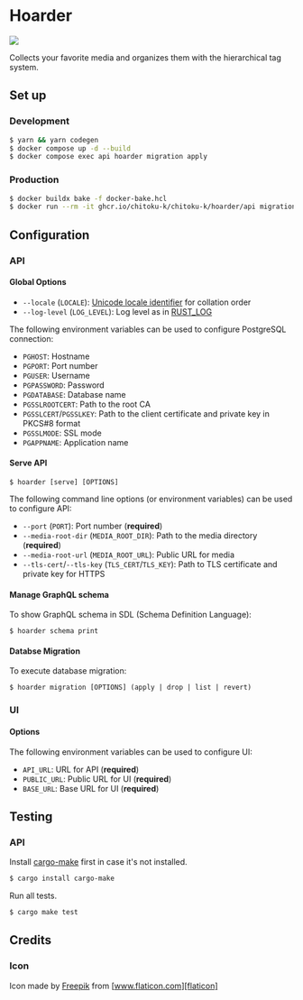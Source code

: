 Hoarder
=======

[![][workflow-badge]][workflow-link]

Collects your favorite media and organizes them with the hierarchical tag system.

## Set up

### Development

```bash
$ yarn && yarn codegen
$ docker compose up -d --build
$ docker compose exec api hoarder migration apply
```

### Production

```bash
$ docker buildx bake -f docker-bake.hcl
$ docker run --rm -it ghcr.io/chitoku-k/chitoku-k/hoarder/api migration apply
```

## Configuration

### API

#### Global Options

- `--locale` (`LOCALE`): [Unicode locale identifier](https://unicode.org/reports/tr35/tr35.html#Unicode_locale_identifier) for collation order
- `--log-level` (`LOG_LEVEL`): Log level as in [RUST\_LOG](https://docs.rs/env_logger/latest/env_logger/)

The following environment variables can be used to configure PostgreSQL connection:

- `PGHOST`: Hostname
- `PGPORT`: Port number
- `PGUSER`: Username
- `PGPASSWORD`: Password
- `PGDATABASE`: Database name
- `PGSSLROOTCERT`: Path to the root CA
- `PGSSLCERT`/`PGSSLKEY`: Path to the client certificate and private key in PKCS#8 format
- `PGSSLMODE`: SSL mode
- `PGAPPNAME`: Application name

#### Serve API

```
$ hoarder [serve] [OPTIONS]
```

The following command line options (or environment variables) can be used to configure API:

- `--port` (`PORT`): Port number (**required**)
- `--media-root-dir` (`MEDIA_ROOT_DIR`): Path to the media directory (**required**)
- `--media-root-url` (`MEDIA_ROOT_URL`): Public URL for media
- `--tls-cert`/`--tls-key` (`TLS_CERT`/`TLS_KEY`): Path to TLS certificate and private key for HTTPS

#### Manage GraphQL schema

To show GraphQL schema in SDL (Schema Definition Language):

```
$ hoarder schema print
```

#### Databse Migration

To execute database migration:

```
$ hoarder migration [OPTIONS] (apply | drop | list | revert)
```

### UI

#### Options

The following environment variables can be used to configure UI:

- `API_URL`: URL for API (**required**)
- `PUBLIC_URL`: Public URL for UI (**required**)
- `BASE_URL`: Base URL for UI (**required**)

## Testing

### API

Install [cargo-make] first in case it's not installed.

```bash
$ cargo install cargo-make
```

Run all tests.

```bash
$ cargo make test
```

## Credits

### Icon

Icon made by [Freepik] from [www.flaticon.com][flaticon]

[workflow-link]:    https://github.com/chitoku-k/hoarder/actions?query=branch:master
[workflow-badge]:   https://img.shields.io/github/actions/workflow/status/chitoku-k/hoarder/ci.yml?branch=master&style=flat-square
[cargo-make]:       https://github.com/sagiegurari/cargo-make
[Freepik]:          https://www.flaticon.com/authors/freepik
[flaticon]:         https://www.flaticon.com/
